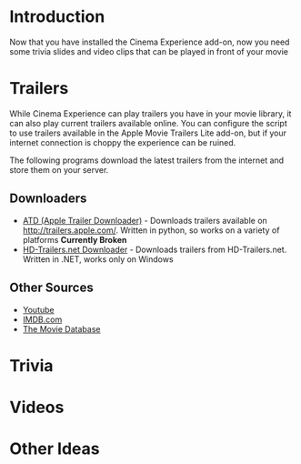 # Introduction #
Now that you have installed the Cinema Experience add-on, now you need some trivia slides and video clips that can be played in front of your movie

# Trailers #
While Cinema Experience can play trailers you have in your movie library, it can also play current trailers available online. You can configure the script to use trailers available in the Apple Movie Trailers Lite add-on, but if your internet connection is choppy the experience can be ruined.

The following programs download the latest trailers from the internet and store them on your server.

## Downloaders ##
  * [ATD (Apple Trailer Downloader)](http://blog.contriving.net/2009/12/26/apple-trailer-downloader/) - Downloads trailers available on http://trailers.apple.com/. Written in python, so works on a variety of platforms **Currently Broken**
  * [HD-Trailers.net Downloader](http://hdtrailersdler.codeplex.com/) - Downloads trailers from HD-Trailers.net. Written in .NET, works only on Windows

## Other Sources ##
  * [Youtube](http://www.youtube.com/trailers)
  * [IMDB.com](http://www.imdb.com)
  * [The Movie Database](http://www.themoviedb.com)


# Trivia #

# Videos #

# Other Ideas #